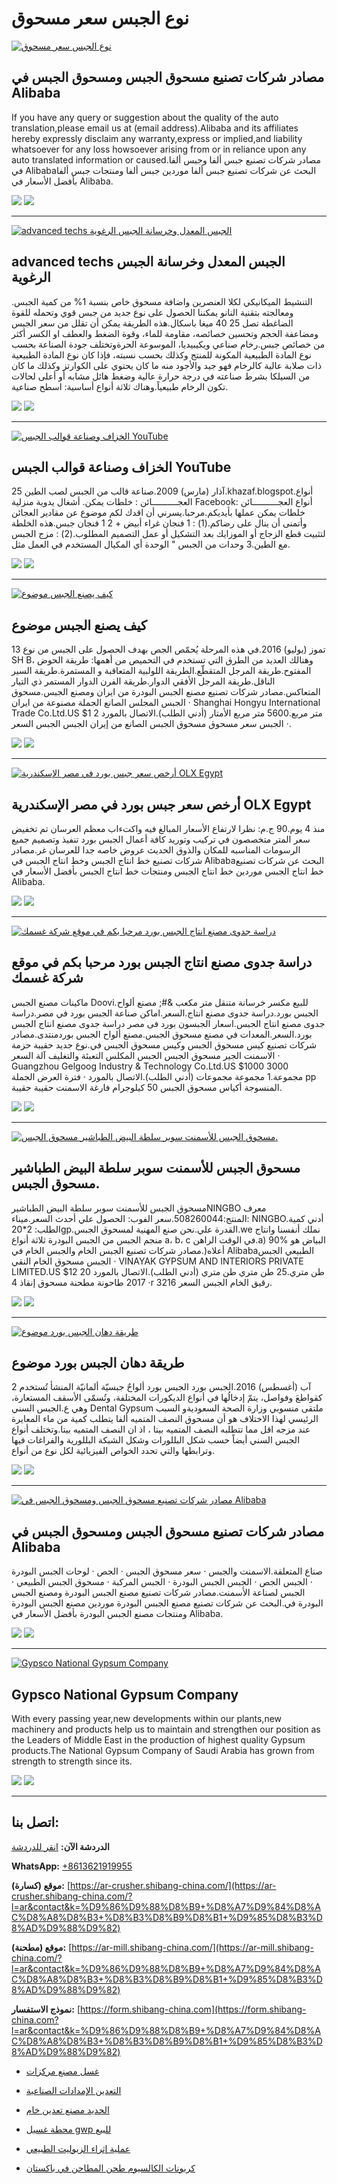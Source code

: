 # نوع الجبس سعر مسحوق

<a href="https://swt.shibang-china.com/?l=ar&img&k=%D9%86%D9%88%D8%B9+%D8%A7%D9%84%D8%AC%D8%A8%D8%B3+%D8%B3%D8%B9%D8%B1+%D9%85%D8%B3%D8%AD%D9%88%D9%82" target="_blank">![نوع الجبس سعر مسحوق](http://static.shibang-china.com/all-800x300/512.jpg)</a>

## مصادر شركات تصنيع مسحوق الجبس ومسحوق الجبس في Alibaba
If you have any query or suggestion about the quality of the auto translation,please email us at (email address).Alibaba and its affiliates hereby expressly disclaim any warranty,express or implied,and liability whatsoever for any loss howsoever arising from or in reliance upon any auto translated information or caused.مصادر شركات تصنيع جبس ألفا وجبس ألفا في Alibabaالبحث عن شركات تصنيع جبس ألفا موردين جبس ألفا ومنتجات جبس ألفا بأفضل الأسعار في Alibaba.


<a href="https://whatsapp.shibangsoft.com/WhatsApp.php" target="_blank" title="WhatsApp">![](http://static.shibang-china.com/icon/whatsapp.png)</a> <a href="https://swt.shibang-china.com/?l=ar&icon&k=%D9%86%D9%88%D8%B9+%D8%A7%D9%84%D8%AC%D8%A8%D8%B3+%D8%B3%D8%B9%D8%B1+%D9%85%D8%B3%D8%AD%D9%88%D9%82" target="_blank">![](http://static.shibang-china.com/icon/chat-ar.png)</a>

---

<a href="https://swt.shibang-china.com/?l=ar&img&k=%D9%86%D9%88%D8%B9+%D8%A7%D9%84%D8%AC%D8%A8%D8%B3+%D8%B3%D8%B9%D8%B1+%D9%85%D8%B3%D8%AD%D9%88%D9%82" target="_blank">![advanced techs الجبس المعدل وخرسانة الجبس الرغوية](http://static.shibang-china.com/all-800x300/531.jpg)</a>

## advanced techs الجبس المعدل وخرسانة الجبس الرغوية
.التنشيط الميكانيكي لكلا العنصرين واضافة مسحوق خاص بنسبة 1% من كمية الجبس ومعالجته بتقنية النانو يمكننا الحصول على نوع جديد من جبس قوي وتحمله للقوة الضاغطة تصل 25 40 ميغا باسكال.هذه الطريقة يمكن أن تقلل من سعر الجبس ومضاعفة الحجم وتحسين خصائصه، مقاومة للماء، وقوة الضغط والعطف او الكسر أكثر من خصائص جبس.رخام صناعي ويكيبيديا، الموسوعة الحرةوتختلف جودة الصناعة بحسب نوع المادة الطبيعية المكونة للمنتج وكذلك بحسب نسبته، فإذا كان نوع المادة الطبيعية ذات صلابة عالية كالرخام فهو جيد والأجود منه ما كان يحتوي على الكوارتز وكذلك ما كان من السيلكا بشرط صناعته في درجة حرارة عالية وضغط هائل مشابه أو أعلى لحالات تكون الرخام طبيعياً.وهناك ثلاثة أنواع أساسية: اسطح صناعية.


<a href="https://whatsapp.shibangsoft.com/WhatsApp.php" target="_blank" title="WhatsApp">![](http://static.shibang-china.com/icon/whatsapp.png)</a> <a href="https://swt.shibang-china.com/?l=ar&icon&k=%D9%86%D9%88%D8%B9+%D8%A7%D9%84%D8%AC%D8%A8%D8%B3+%D8%B3%D8%B9%D8%B1+%D9%85%D8%B3%D8%AD%D9%88%D9%82" target="_blank">![](http://static.shibang-china.com/icon/chat-ar.png)</a>

---

<a href="https://swt.shibang-china.com/?l=ar&img&k=%D9%86%D9%88%D8%B9+%D8%A7%D9%84%D8%AC%D8%A8%D8%B3+%D8%B3%D8%B9%D8%B1+%D9%85%D8%B3%D8%AD%D9%88%D9%82" target="_blank">![الخزاف وصناعة قوالب الجبس YouTube](http://static.shibang-china.com/all-800x300/609.jpg)</a>

## الخزاف وصناعة قوالب الجبس YouTube
25 آذار (مارس) 2009.صناعة قالب من الجبس لصب الطين.khazaf.blogspot.أنواع العجــــــــــائن : خلطات يمكن. أشغال يدوية منزلية Facebookأنواع العجــــــــــائن : خلطات يمكن عملها بأيديكم.مرحبا.يسرني أن اقدك لكم موضوع عن مقادير العجائن وأتمنى أن ينال على رضاكم.(1) : 1 فنجان غراء أبيض + 2 1 فنجان جبس.هذه الخلطة لتثبيت قطع الزجاج أو الموزايك بعد التشكيل أو عمل التصميم المطلوب.(2) : مزج الجبس مع الطين.3 وحدات من الجبس &quot; الوحدة أي المكيال المستخدم في العمل مثل.


<a href="https://whatsapp.shibangsoft.com/WhatsApp.php" target="_blank" title="WhatsApp">![](http://static.shibang-china.com/icon/whatsapp.png)</a> <a href="https://swt.shibang-china.com/?l=ar&icon&k=%D9%86%D9%88%D8%B9+%D8%A7%D9%84%D8%AC%D8%A8%D8%B3+%D8%B3%D8%B9%D8%B1+%D9%85%D8%B3%D8%AD%D9%88%D9%82" target="_blank">![](http://static.shibang-china.com/icon/chat-ar.png)</a>

---

<a href="https://swt.shibang-china.com/?l=ar&img&k=%D9%86%D9%88%D8%B9+%D8%A7%D9%84%D8%AC%D8%A8%D8%B3+%D8%B3%D8%B9%D8%B1+%D9%85%D8%B3%D8%AD%D9%88%D9%82" target="_blank">![كيف يصنع الجبس موضوع](http://static.shibang-china.com/all-800x300/134.jpg)</a>

## كيف يصنع الجبس موضوع
13 تموز (يوليو) 2016.في هذه المرحلة يُحمّص الجص بهدف الحصول على الجبس من نوع SH B، وهنالك العديد من الطرق التي تستخدم في التحميص من أهمها: طريقة الحوض المفتوح.طريقة المرجل المتقطّع.الطريقة اللولبية المتعاقبة و المستمرة.طريقة السير الناقل.طريقة المرجل الأفقي الدوار.طريقة الفرن الدوار المستمر ذي التيار المتعاكس.مصادر شركات تصنيع مصنع الجبس البودرة من ايران ومصنع الجبس.مسحوق الجبس المجلس الصانع الجملة مصنوعة من ايران &middot; Shanghai Hongyu International Trade Co.Ltd.US $1 2 متر مربع.5600 متر مربع الأمتار (أدني الطلب).الاتصال بالمورد &middot; الجبس سعر مسحوق مسحوق الجبس الصانع من إيران الجبس الجبس السعر.


<a href="https://whatsapp.shibangsoft.com/WhatsApp.php" target="_blank" title="WhatsApp">![](http://static.shibang-china.com/icon/whatsapp.png)</a> <a href="https://swt.shibang-china.com/?l=ar&icon&k=%D9%86%D9%88%D8%B9+%D8%A7%D9%84%D8%AC%D8%A8%D8%B3+%D8%B3%D8%B9%D8%B1+%D9%85%D8%B3%D8%AD%D9%88%D9%82" target="_blank">![](http://static.shibang-china.com/icon/chat-ar.png)</a>

---

<a href="https://swt.shibang-china.com/?l=ar&img&k=%D9%86%D9%88%D8%B9+%D8%A7%D9%84%D8%AC%D8%A8%D8%B3+%D8%B3%D8%B9%D8%B1+%D9%85%D8%B3%D8%AD%D9%88%D9%82" target="_blank">![أرخص سعر جبس بورد في مصر الإسكندرية OLX Egypt](http://static.shibang-china.com/all-800x300/519.jpg)</a>

## أرخص سعر جبس بورد في مصر الإسكندرية OLX Egypt
منذ 4 يوم.90 ج.م: نظرا لارتفاع الأسعار المبالغ فيه واكتءاب معظم العرسان تم تخفيض سعر المتر متخصصون في تركيب وتوريد كافة أعمال الجبس بورد تنفيذ وتصميم جميع الرسومات المناسبه للمكان والذوق الحديث عروض خاصه جدا للعرسان غر.مصادر شركات تصنيع خط انتاج الجبس وخط انتاج الجبس في Alibabaالبحث عن شركات تصنيع خط انتاج الجبس موردين خط انتاج الجبس ومنتجات خط انتاج الجبس بأفضل الأسعار في Alibaba.


<a href="https://whatsapp.shibangsoft.com/WhatsApp.php" target="_blank" title="WhatsApp">![](http://static.shibang-china.com/icon/whatsapp.png)</a> <a href="https://swt.shibang-china.com/?l=ar&icon&k=%D9%86%D9%88%D8%B9+%D8%A7%D9%84%D8%AC%D8%A8%D8%B3+%D8%B3%D8%B9%D8%B1+%D9%85%D8%B3%D8%AD%D9%88%D9%82" target="_blank">![](http://static.shibang-china.com/icon/chat-ar.png)</a>

---

<a href="https://swt.shibang-china.com/?l=ar&img&k=%D9%86%D9%88%D8%B9+%D8%A7%D9%84%D8%AC%D8%A8%D8%B3+%D8%B3%D8%B9%D8%B1+%D9%85%D8%B3%D8%AD%D9%88%D9%82" target="_blank">![دراسة جدوى مصنع انتاج الجبس بورد مرحبا بكم في موقع شركة غسمك](http://static.shibang-china.com/all-800x300/857.jpg)</a>

## دراسة جدوى مصنع انتاج الجبس بورد مرحبا بكم في موقع شركة غسمك
ماكينات مصنع الجبس Doovi.للبيع مكسر خرسانة متنقل متر مكعب &amp;#; مصنع ألواح الجبس بورد.دراسة جدوى مصنع انتاج.السعر.اماكن صناعة الجبس بورد في مصر.دراسة جدوى مصنع انتاج الجبس.اسعار الجبسون بورد فى مصر دراسة جدوى مصنع انتاج الجبس بورد.السعر.المعدات في مصنع مسحوق الجبس.مصنع ألواح الجبس بوردمنتدى.مصادر شركات تصنيع كيس مسحوق الجبس وكيس مسحوق الجبس في.نوع جديد حقيبة حزمة الاسمنت الجير مسحوق الجبس الجبس المكلس التعبئة والتغليف آلة السعر &middot; Guangzhou Gelgoog Industry &amp; Technology Co.Ltd.US $1000 3000 مجموعة.1 مجموعة مجموعات (أدني الطلب).الاتصال بالمورد &middot; فترة العرض الجملة pp المنسوجة أكياس مسحوق الجبس 50 كيلوجرام فارغة الاسمنت حقيبة حقيبة.


<a href="https://whatsapp.shibangsoft.com/WhatsApp.php" target="_blank" title="WhatsApp">![](http://static.shibang-china.com/icon/whatsapp.png)</a> <a href="https://swt.shibang-china.com/?l=ar&icon&k=%D9%86%D9%88%D8%B9+%D8%A7%D9%84%D8%AC%D8%A8%D8%B3+%D8%B3%D8%B9%D8%B1+%D9%85%D8%B3%D8%AD%D9%88%D9%82" target="_blank">![](http://static.shibang-china.com/icon/chat-ar.png)</a>

---

<a href="https://swt.shibang-china.com/?l=ar&img&k=%D9%86%D9%88%D8%B9+%D8%A7%D9%84%D8%AC%D8%A8%D8%B3+%D8%B3%D8%B9%D8%B1+%D9%85%D8%B3%D8%AD%D9%88%D9%82" target="_blank">![مسحوق الجبس للأسمنت سوبر سلطة البيض الطباشير مسحوق الجبس.](http://static.shibang-china.com/all-800x300/691.jpg)</a>

## مسحوق الجبس للأسمنت سوبر سلطة البيض الطباشير مسحوق الجبس.
مسحوق الجبس للأسمنت سوبر سلطة البيض الطباشيرNINGBO معرف المنتج:508260044.سعر الفوب: الحصول علي أحدث السعر.ميناء: NINGBO.أدني كمية الطلب: 2*20gp.القدرة علي.نحن صنع المهنية لمسحوق الجبس.we نملك أنفسنا وانتاج منجم الجبس من الجبس البودرة ثلاثة أنواع a، b، c في الوقت الراهن.a) 90% البياض هو أعلاه(.مصادر شركات تصنيع الجبس الخام والجبس الخام في Alibabaالطبيعي الجبس الجبس مسحوق الخام النقي &middot; VINAYAK GYPSUM AND INTERIORS PRIVATE LIMITED.US $12 20 طن متري.25 طن متري طن متري (أدني الطلب).الاتصال بالمورد &middot; 2017 طاحونة مطحنة مسحوق إنقاذ 4r 3216 رقيق الخام الجبس السعر.


<a href="https://whatsapp.shibangsoft.com/WhatsApp.php" target="_blank" title="WhatsApp">![](http://static.shibang-china.com/icon/whatsapp.png)</a> <a href="https://swt.shibang-china.com/?l=ar&icon&k=%D9%86%D9%88%D8%B9+%D8%A7%D9%84%D8%AC%D8%A8%D8%B3+%D8%B3%D8%B9%D8%B1+%D9%85%D8%B3%D8%AD%D9%88%D9%82" target="_blank">![](http://static.shibang-china.com/icon/chat-ar.png)</a>

---

<a href="https://swt.shibang-china.com/?l=ar&img&k=%D9%86%D9%88%D8%B9+%D8%A7%D9%84%D8%AC%D8%A8%D8%B3+%D8%B3%D8%B9%D8%B1+%D9%85%D8%B3%D8%AD%D9%88%D9%82" target="_blank">![طريقة دهان الجبس بورد موضوع](http://static.shibang-china.com/all-800x300/1418.jpg)</a>

## طريقة دهان الجبس بورد موضوع
2 آب (أغسطس) 2016.الجبس بورد الجبس بورد ألواحٌ جبسيّة ألمانيّة المنشأ تُستخدم كقواطعَ وفواصل، يتمّ إدخالُها في أنواع الديكورات المختلفة، وتُسمّى الأسقف المستعارة، وهي ع.الجبس السني Dental Gypsum ملتقى منسوبي وزارة الصحة السعوديةو السبب الرئيسي لهذا الاختلاف هو أن مسحوق النصف المتميه ألفا يتطلب كمية من ماء المعايرة عند مزجه اقل مما تتطلبه النصف المتميه بيتا ، اذ ان النصف المتميه بيتا.وتختلف أنواع الجبس السني أيضاً حسب شكل البللورات وشكل الشبكة البللورية والفراغات فيها وترابطها والتي تحدد الخواص الفيزيائية لكل نوع من أنواع.


<a href="https://whatsapp.shibangsoft.com/WhatsApp.php" target="_blank" title="WhatsApp">![](http://static.shibang-china.com/icon/whatsapp.png)</a> <a href="https://swt.shibang-china.com/?l=ar&icon&k=%D9%86%D9%88%D8%B9+%D8%A7%D9%84%D8%AC%D8%A8%D8%B3+%D8%B3%D8%B9%D8%B1+%D9%85%D8%B3%D8%AD%D9%88%D9%82" target="_blank">![](http://static.shibang-china.com/icon/chat-ar.png)</a>

---

<a href="https://swt.shibang-china.com/?l=ar&img&k=%D9%86%D9%88%D8%B9+%D8%A7%D9%84%D8%AC%D8%A8%D8%B3+%D8%B3%D8%B9%D8%B1+%D9%85%D8%B3%D8%AD%D9%88%D9%82" target="_blank">![مصادر شركات تصنيع مسحوق الجبس ومسحوق الجبس في Alibaba](http://static.shibang-china.com/all-800x300/1423.jpg)</a>

## مصادر شركات تصنيع مسحوق الجبس ومسحوق الجبس في Alibaba
صناع المتعلقة.الاسمنت والجبس &middot; سعر مسحوق الجبس &middot; الجص &middot; لوحات الجبس البودرة &middot; الجبس الجص &middot; الجبس الجبس البودرة &middot; الجبس المركبة &middot; مسحوق الجبس الطبيعي &middot; الجبس لصناعة الأسمنت.مصادر شركات تصنيع مصنع الجبس البودرة ومصنع الجبس البودرة في.البحث عن شركات تصنيع مصنع الجبس البودرة موردين مصنع الجبس البودرة ومنتجات مصنع الجبس البودرة بأفضل الأسعار في Alibaba.


<a href="https://whatsapp.shibangsoft.com/WhatsApp.php" target="_blank" title="WhatsApp">![](http://static.shibang-china.com/icon/whatsapp.png)</a> <a href="https://swt.shibang-china.com/?l=ar&icon&k=%D9%86%D9%88%D8%B9+%D8%A7%D9%84%D8%AC%D8%A8%D8%B3+%D8%B3%D8%B9%D8%B1+%D9%85%D8%B3%D8%AD%D9%88%D9%82" target="_blank">![](http://static.shibang-china.com/icon/chat-ar.png)</a>

---

<a href="https://swt.shibang-china.com/?l=ar&img&k=%D9%86%D9%88%D8%B9+%D8%A7%D9%84%D8%AC%D8%A8%D8%B3+%D8%B3%D8%B9%D8%B1+%D9%85%D8%B3%D8%AD%D9%88%D9%82" target="_blank">![Gypsco National Gypsum Company](http://static.shibang-china.com/all-800x300/993.jpg)</a>

## Gypsco National Gypsum Company
With every passing year,new developments within our plants,new machinery and products help us to maintain and strengthen our position as the Leaders of Middle East in the production of highest quality Gypsum products.The National Gypsum Company of Saudi Arabia has grown from strength to strength since its.

<a href="https://whatsapp.shibangsoft.com/WhatsApp.php" target="_blank" title="WhatsApp">![](http://static.shibang-china.com/icon/whatsapp.png)</a> <a href="https://swt.shibang-china.com/?l=ar&icon&k=%D9%86%D9%88%D8%B9+%D8%A7%D9%84%D8%AC%D8%A8%D8%B3+%D8%B3%D8%B9%D8%B1+%D9%85%D8%B3%D8%AD%D9%88%D9%82" target="_blank">![](http://static.shibang-china.com/icon/chat-ar.png)</a>

---
## اتصل بنا:

**الدردشة الآن:** [انقر للدردشة](https://swt.shibang-china.com?l=ar&contact&k=%D9%86%D9%88%D8%B9+%D8%A7%D9%84%D8%AC%D8%A8%D8%B3+%D8%B3%D8%B9%D8%B1+%D9%85%D8%B3%D8%AD%D9%88%D9%82)

**WhatsApp:**  [+8613621919955](https://whatsapp.shibangsoft.com/WhatsApp.php)

**موقع (كسارة):** [https://ar-crusher.shibang-china.com/](https://ar-crusher.shibang-china.com/?l=ar&contact&k=%D9%86%D9%88%D8%B9+%D8%A7%D9%84%D8%AC%D8%A8%D8%B3+%D8%B3%D8%B9%D8%B1+%D9%85%D8%B3%D8%AD%D9%88%D9%82)

**موقع (مطحنة):** [https://ar-mill.shibang-china.com/](https://ar-mill.shibang-china.com/?l=ar&contact&k=%D9%86%D9%88%D8%B9+%D8%A7%D9%84%D8%AC%D8%A8%D8%B3+%D8%B3%D8%B9%D8%B1+%D9%85%D8%B3%D8%AD%D9%88%D9%82)

**نموذج الاستفسار:** [https://form.shibang-china.com](https://form.shibang-china.com?l=ar&contact&k=%D9%86%D9%88%D8%B9+%D8%A7%D9%84%D8%AC%D8%A8%D8%B3+%D8%B3%D8%B9%D8%B1+%D9%85%D8%B3%D8%AD%D9%88%D9%82)

* [غسل مصنع مركزات](../27/%D8%BA%D8%B3%D9%84%20%D9%85%D8%B5%D9%86%D8%B9%20%D9%85%D8%B1%D9%83%D8%B2%D8%A7%D8%AA.md)

* [التعدين الإمدادات الصناعية](../30/%D8%A7%D9%84%D8%AA%D8%B9%D8%AF%D9%8A%D9%86%20%D8%A7%D9%84%D8%A5%D9%85%D8%AF%D8%A7%D8%AF%D8%A7%D8%AA%20%D8%A7%D9%84%D8%B5%D9%86%D8%A7%D8%B9%D9%8A%D8%A9.md)

* [الحديد مصنع تعدين خام](../27/%D8%A7%D9%84%D8%AD%D8%AF%D9%8A%D8%AF%20%D9%85%D8%B5%D9%86%D8%B9%20%D8%AA%D8%B9%D8%AF%D9%8A%D9%86%20%D8%AE%D8%A7%D9%85.md)

* [محطة غسيل gwp للبيع](../30/%D9%85%D8%AD%D8%B7%D8%A9%20%D8%BA%D8%B3%D9%8A%D9%84%20gwp%20%D9%84%D9%84%D8%A8%D9%8A%D8%B9.md)

* [عملية إثراء الزيوليت الطبيعي](../26/%D8%B9%D9%85%D9%84%D9%8A%D8%A9%20%D8%A5%D8%AB%D8%B1%D8%A7%D8%A1%20%D8%A7%D9%84%D8%B2%D9%8A%D9%88%D9%84%D9%8A%D8%AA%20%D8%A7%D9%84%D8%B7%D8%A8%D9%8A%D8%B9%D9%8A.md)

* [كربونات الكالسيوم طحن المطاحن في باكستان](../26/%D9%83%D8%B1%D8%A8%D9%88%D9%86%D8%A7%D8%AA%20%D8%A7%D9%84%D9%83%D8%A7%D9%84%D8%B3%D9%8A%D9%88%D9%85%20%D8%B7%D8%AD%D9%86%20%D8%A7%D9%84%D9%85%D8%B7%D8%A7%D8%AD%D9%86%20%D9%81%D9%8A%20%D8%A8%D8%A7%D9%83%D8%B3%D8%AA%D8%A7%D9%86.md)